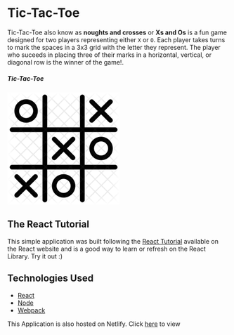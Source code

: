 # Tic-Tac-Toe
Tic-Tac-Toe also know as **noughts and crosses** or **Xs and Os** is a fun game designed for two players representing either `X` or `O`. Each player takes turns to mark the spaces in a 3x3 grid with the letter they represent. The player who suceeds in placing three of their marks in a  horizontal, vertical, or diagonal row is the winner of the game!.

##### Tic-Tac-Toe
![Tic Tac Toe](docs/tic-tac-toe.png?raw=true "Prisma Admin view")

## The React Tutorial
This simple application was built following the [React Tutorial](https://reactjs.org/tutorial/tutorial.html) available on the React website and is a good way to learn or refresh on the React Library. Try it out :)

## Technologies Used
* [React](https://reactjs.org/)
* [Node](https://nodejs.org/)
* [Webpack](https://webpack.js.org/)

This Application is also hosted on Netlify. Click [here](https://tic-tac-toe-95c24c.netlify.com) to view 
